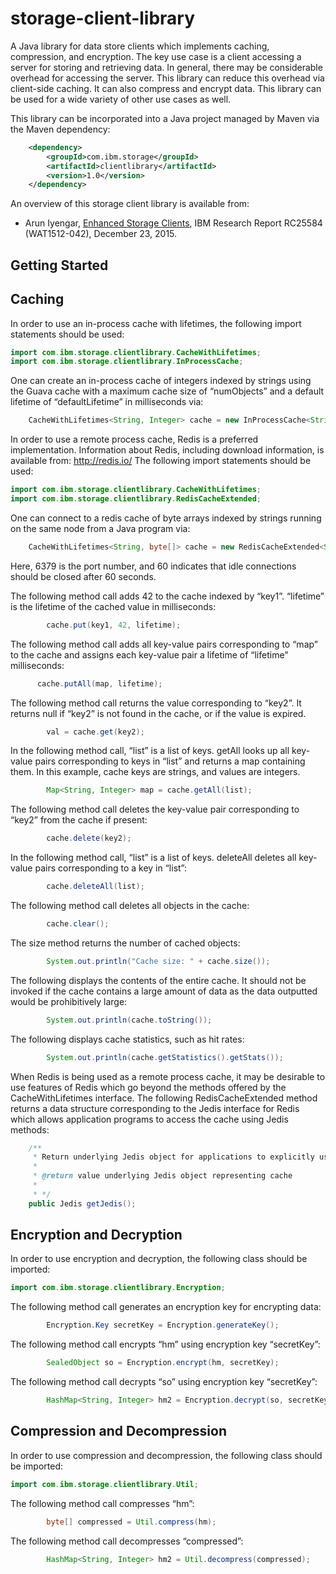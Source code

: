 # storage-client-library
A Java library for data store clients which implements caching, compression, and encryption.
The key use case is a client accessing a server for storing and retrieving data.  In general, there may
be considerable overhead for accessing the server.  This library can reduce this overhead via client-side caching.  It can also compress and
encrypt data.  This library can be used for a wide variety of other use cases as well.

This library can be incorporated into a Java project managed by Maven via the Maven dependency:
```xml
  	<dependency>
  		<groupId>com.ibm.storage</groupId>
  		<artifactId>clientlibrary</artifactId>
  		<version>1.0</version>
  	</dependency>
```

An overview of this storage client library is available from:
* Arun Iyengar, [Enhanced Storage Clients](http://domino.watson.ibm.com/library/CyberDig.nsf/papers/16214813202B330D85257F2A004A2187/$File/rc25584.pdf), IBM Research Report RC25584 (WAT1512-042), December 23, 2015.

## Getting Started

## Caching
In order to use an in-process cache with lifetimes, the following import statements should be used:
~~~ java
import com.ibm.storage.clientlibrary.CacheWithLifetimes;
import com.ibm.storage.clientlibrary.InProcessCache;
~~~
One can create an in-process cache of integers indexed by strings using the Guava cache with a maximum cache size of “numObjects” and a default lifetime of “defaultLifetime” in milliseconds via:
~~~ java
    CacheWithLifetimes<String, Integer> cache = new InProcessCache<String, Integer>(numObjects, defaultLifetime);
~~~
In order to use a remote process cache, Redis is a preferred implementation.  Information about Redis, including download information, is available from:
http://redis.io/
The following import statements should be used:
~~~ java
import com.ibm.storage.clientlibrary.CacheWithLifetimes;
import com.ibm.storage.clientlibrary.RedisCacheExtended;
~~~
One can connect to a redis cache of byte arrays indexed by strings running on the same node from a Java program via:
~~~ java
    CacheWithLifetimes<String, byte[]> cache = new RedisCacheExtended<String, byte[]>("localhost", 6379, 60, defaultExpiration);
~~~
Here, 6379 is the port number, and 60 indicates that idle connections should be closed after 60 seconds.

The following method call adds 42 to the cache indexed by “key1”.  “lifetime” is the lifetime of the cached value in milliseconds:
~~~ java
        cache.put(key1, 42, lifetime);
~~~
The following method call adds all key-value pairs corresponding to “map” to the cache and assigns each key-value pair a lifetime of “lifetime” milliseconds:
 ~~~ java
       cache.putAll(map, lifetime);
~~~
The following method call returns the value corresponding to “key2”.  It returns null if “key2” is not found in the cache, or if the value is expired.
~~~ java
        val = cache.get(key2);
~~~
In the following method call, “list” is a list of keys.  getAll looks up all key-value pairs corresponding to keys in “list” and returns a map containing them.  In this example, cache keys are strings, and values are integers.
~~~ java
        Map<String, Integer> map = cache.getAll(list);
~~~
The following method call deletes the key-value pair corresponding to “key2” from the cache if present: 
~~~ java
        cache.delete(key2);
~~~
In the following method call, “list” is a list of keys.  deleteAll deletes all key-value pairs corresponding to a key in “list”:
~~~ java
        cache.deleteAll(list);
~~~
The following method call deletes all objects in the cache:
~~~ java
        cache.clear();
~~~
The size method returns the number of cached objects:
~~~ java
        System.out.println("Cache size: " + cache.size());
~~~
The following displays the contents of the entire cache.  It should not be invoked if the cache contains a large amount of data as the data outputted would be prohibitively large:
~~~ java
        System.out.println(cache.toString());
~~~
The following displays cache statistics, such as hit rates: 
~~~ java
        System.out.println(cache.getStatistics().getStats());
~~~
When Redis is being used as a remote process cache, it may be desirable to use features of Redis which go beyond the methods offered by the CacheWithLifetimes interface.  The following RedisCacheExtended method returns a data structure corresponding to the Jedis interface for Redis which allows application programs to access the cache using Jedis methods:
~~~ java
    /**
     * Return underlying Jedis object for applications to explicitly use.
     * 
     * @return value underlying Jedis object representing cache
     * 
     * */
    public Jedis getJedis();
~~~
## Encryption and Decryption


In order to use encryption and decryption, the following class should be imported:
~~~ java
import com.ibm.storage.clientlibrary.Encryption;
~~~
The following method call generates an encryption key for encrypting data: 
~~~ java
        Encryption.Key secretKey = Encryption.generateKey();
~~~
The following method call encrypts “hm” using encryption key “secretKey”: 
~~~ java
        SealedObject so = Encryption.encrypt(hm, secretKey);
~~~
The following method call decrypts “so” using encryption key “secretKey”: 
~~~ java
        HashMap<String, Integer> hm2 = Encryption.decrypt(so, secretKey);
~~~
## Compression and Decompression

In order to use compression and decompression, the following class should be imported:
~~~ java
import com.ibm.storage.clientlibrary.Util;
~~~
The following method call compresses “hm”: 
~~~ java
        byte[] compressed = Util.compress(hm);
~~~
The following method call decompresses “compressed”: 
~~~ java
        HashMap<String, Integer> hm2 = Util.decompress(compressed);
~~~

